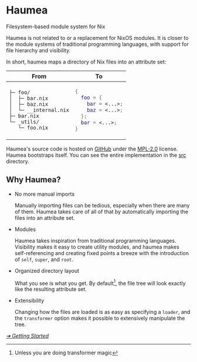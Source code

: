 # Haumea

Filesystem-based module system for Nix

Haumea is not related to or a replacement for NixOS modules.
It is closer to the module systems of traditional programming languages,
with support for file hierarchy and visibility.

In short, haumea maps a directory of Nix files into an attribute set:

<table align="center">
<thead>
  <tr>
    <th>From</th>
    <th>To</th>
  </tr>
</thead>
<tr>
  <td>

```
├─ foo/
│  ├─ bar.nix
│  ├─ baz.nix
│  └─ __internal.nix
├─ bar.nix
└─ _utils/
   └─ foo.nix
```

  </td>
  <td>

```nix
{
  foo = {
    bar = <...>;
    baz = <...>;
  };
  bar = <...>;
}
```

  </td>
</tr>
</table>

Haumea's source code is hosted on [GitHub](https://github.com/nix-community/haumea)
under the [MPL-2.0](http://mozilla.org/MPL/2.0) license.
Haumea bootstraps itself. You can see the entire implementation in the
[src](https://github.com/nix-community/haumea/tree/main/src) directory.

## Why Haumea?

- No more manual imports

  Manually importing files can be tedious, especially when there are many of them.
  Haumea takes care of all of that by automatically importing the files into an attribute set.

- Modules

  Haumea takes inspiration from traditional programming languages.
  Visibility makes it easy to create utility modules,
  and haumea makes self-referencing and creating fixed points a breeze
  with the introduction of `self`, `super`, and `root`.

- Organized directory layout

  What you see is what you get.
  By default[^1], the file tree will look exactly like the resulting attribute set.

- Extensibility

  Changing how the files are loaded is as easy as specifying a `loader`,
  and the `transformer` option makes it possible to extensively manipulate the tree.

[^1]: Unless you are doing transformer magic

[*➔ Getting Started*](https://nix-community.github.io/haumea/intro/getting-started.html)
